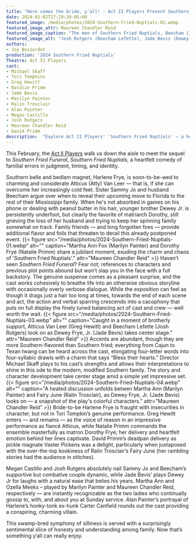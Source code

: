 ```yaml
---
title: "Here comes the bride, y'all! - Act II Players Present Southern Charm and Chaotic Comedy in 'Southern Fried Nuptials'"
date: 2024-02-02T17:29:29-05:00
featured_image: /media/photos/2024-Southern-Fried-Nuptials-02.webp
featured_image_attr: Maureen Chandler Reid
featured_image_caption: "The men of Southern Fried Nuptials, Beecham (Josh Rutgers), Dewey Jr. (Jade Bevis), and Atty (Greg Hewitt), wear their titles proudly in a moment of comedic camaraderie."
featured_image_alt: "Josh Rutgers (Beecham Lefette), Jade Bevis (Dewey Frye, Jr.) and Greg Hewitt (Atticus Van Leer)"
authors:
- Joy Bossardet
production: '2024 Southern Fried Nuptials'
Theatre: Act II Players
cast: 
- Michael Skaff
- Tori Tompkins
- Greg Hewitt
- Natalie Primm
- Jade Bevis
- Marilyn Painter
- Ralin Trosclair
- Alan Painter
- Megan Castillo
- Josh Rutgers
- Maureen Chandler Reid
- David Primm
description:  "Explore Act II Players' 'Southern Fried Nuptials' — a heartwarming mix of laughter, family drama, and Southern charm that captivates and entertains"
---
```

This February, the [Act II Players](/theatres/act-ii-players) walk us down the aisle to meet the sequel to *Southern Fried Funeral*, *Southern Fried Nuptials*, a heartfelt comedy of familial errors in judgment, timing, and identity.
<!--more-->
Southern belle and bedlam magnet, Harlene Frye, is soon-to-be-wed to charming and considerate Atticus (Atty) Van Leer — that is, if she can overcome her increasingly cold feet. Sister Sammy Jo and husband Beecham argue over when to reveal their upcoming move to Florida to the rest of their Mississippi family. When he's not absorbed in games on his phone or dealing with peanut butter in his hair, younger brother Dewey Jr. is persistently underfoot, but clearly the favorite of matriarch Dorothy, still grieving the loss of her husband and trying to keep her spinning family somewhat on track. Family friends — and long forgotten foes — provide additional flavor and foils that threaten to derail this already postponed event.
{{< figure src="/media/photos/2024-Southern-Fried-Nuptials-01.webp" alt="" caption="Martha Ann Fox (Marilyn Painter) and Dorothy Frye (Natalie Primm) share a jubilant moment, exuding the charm and chaos of 'Southern Fried Nuptials'." attr="Maureen Chandler Reid" >}}
Haven’t seen *Southern Fried Funeral*? Fear not; references to characters and previous plot points abound but won’t slap you in the face with a full backstory. The genuine suspense comes as a pleasant surprise, and the cast works cohesively to breathe life into an otherwise obvious storyline with occasionally overly verbose dialogue. While the exposition can feel as though it drags just a hair too long at times, towards the end of each scene and act, the action and verbal sparring crescendo into a cacophony that puts on full display the finely tuned balancing act of cast and crew — well worth the wait.
{{< figure src="/media/photos/2024-Southern-Fried-Nuptials-03.webp" alt="" caption="Caught in a moment of brotherly support, Atticus Van Leer (Greg Hewitt) and Beecham Lefette (Josh Rutgers) look on as Dewey Frye, Jr. (Jade Bevis) takes center stage." attr="Maureen Chandler Reid" >}}
Accents are abundant, though they are more Southern-flavored than Southern fried; everything from Cajun to Texan twang can be heard across the cast, elongating four-letter words into four-syllabic drawls with a charm that says “Bless their hearts.” Director Michael Skaff plays to his cast’s strengths and allows their interpretations to shine in this ode to the modern, modified Southern family. The story and character development take center stage amid a simple yet impressive set. 
{{< figure src="/media/photos/2024-Southern-Fried-Nuptials-04.webp" alt="" caption="A heated discussion unfolds betwen Martha Ann (Marilyn Painter) and Fairy June (Ralin Trosclair), as Dewey Frye, Jr. (Jade Bevis) looks on — a snapshot of the play's colorful characters." attr="Maureen Chandler Reid" >}}
Bride-to-be Harlene Frye is fraught with insecurities in character, but not in Tori Tompkin’s genuine performance. Greg Hewitt enters — and remains — as the voice of reason in an impressive performance as fiancé Atticus, while Natalie Primm commands the ensemble masterfully as matron Dorothy Frye; her delivery and heartfelt emotion behind her lines captivate. David Primm’s deadpan delivery as pickle magnate Vaster Pickens was a delight, particularly when juxtaposed with the over-the-top kookiness of Ralin Trosclair’s Fairy June (her rambling stories had the audience in stitches). 

Megan Castillo and Josh Rutgers absolutely nail Sammy Jo and Beecham’s supportive but combative couple dynamic, while Jade Bevis’ plays Dewey Jr for laughs with a natural ease that belies his years. Martha Ann and Ozella Meeks – played by Marilyn Painter and Maureen Chandler Reid, respectively — are instantly recognizable as the two ladies who continually gossip to, with, and about you at Sunday service. Alan Painter’s portrayal of Harlene’s honky-tonk ex-hunk Carter Canfield rounds out the cast providing a conspiring, charming villain. 

This swamp-bred symphony of silliness is served with a surprisingly sentimental slice of honesty and understanding among family. Now that’s something y’all can really enjoy. 